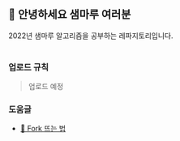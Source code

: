 ## :wave: 안녕하세요 샘마루 여러분 
2022년 샘마루 알고리즘을 공부하는 레파지토리입니다.   
<br />

### 업로드 규칙
> 업로드 예정

### 도움글
- [:pushpin: Fork 뜨는 법](https://github.com/SAMMaru5/2022-SAMMaru-Algorithm/wiki/Fork-%EB%9C%A8%EB%8A%94-%EB%B0%A9%EB%B2%95)
